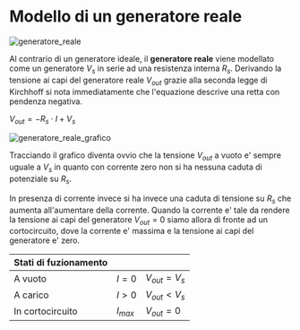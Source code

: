 # Modello di un generatore reale  

![generatore_reale](https://github.com/dennyb87/elettrotecnica-serale/assets/7195133/46f20803-c75e-457e-8169-07f129dc43d2)  

Al contrario di un generatore ideale, il **generatore reale** viene modellato come un generatore $V_s$ in serie ad una resistenza interna $R_s$. Derivando la tensione ai capi del generatore reale $V_{out}$ grazie alla seconda legge di Kirchhoff si nota immediatamente che l'equazione descrive una retta con pendenza negativa.  

$V_{out} = -R_s \cdot I + V_s$  

![generatore_reale_grafico](https://github.com/dennyb87/elettrotecnica-serale/assets/7195133/8d1cb6b6-ca0d-414d-ae56-caf3c65e6d1b)  

Tracciando il grafico diventa ovvio che la tensione $V_{out}$ a vuoto e' sempre uguale a $V_s$ in quanto con corrente zero non si ha nessuna caduta di potenziale su $R_s$.  

In presenza di corrente invece si ha invece una caduta di tensione su $R_s$ che aumenta all'aumentare della corrente. Quando la corrente e' tale da rendere la tensione ai capi del generatore $V_{out} = 0$ siamo allora di fronte ad un cortocircuito, dove la corrente e' massima e la tensione ai capi del generatore e' zero.  

| Stati di fuzionamento |           |                 |
| --------------------- | --------- | --------------- |
| A vuoto               | $I = 0$   | $V_{out} = V_s$ |
| A carico              | $I > 0$   | $V_{out} < V_s$ |
| In cortocircuito      | $I_{max}$ | $V_{out} = 0$   |
